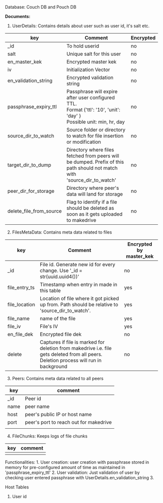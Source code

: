 
Database: Couch DB and Pouch DB

**Documents:**
1. UserDetails: Contains details about user such as user id, it's salt etc.

| key                     | Comment                                                                                                                   | Encrypted |
| ----------------------- | ------------------------------------------------------------------------------------------------------------------------- | --------- |
| _id                     | To hold userid                                                                                                            | no        |
| salt                    | Unique salt for this user                                                                                                 | no        |
| en_master_kek           | Encrypted master kek                                                                                                      | no        |
| iv                      | Initialization Vector                                                                                                     | no        |
| en_validation_string    | Encrypted validation string                                                                                               | no        |
| passphrase_expiry_ttl   | Passphrase will expire after user configured TTL. <br>Format {'ttl': '10', 'unit': 'day' }<br>Possible unit: min, hr, day | no        |
| source_dir_to_watch     | Source folder or directory to watch for file insertion or modification                                                    | no        |
| target_dir_to_dump      | Directory where files fetched from peers will be dumped. Prefix of this path should not match with 'source_dir_to_watch'  | no        |
| peer_dir_for_storage    | Directory where peer's data will land for storage                                                                         | no        |
| delete_file_from_source | Flag to identify if a file should be deleted as soon as it gets uploaded to makedrive                                     | no        |


2. FilesMetaData: Contains meta data related to files


| key           | Comment                                                                                                                               | Encrypted by master_kek |
| ------------- | ------------------------------------------------------------------------------------------------------------------------------------- | ----------------------- |
| _id           | File id. Generate new id for every change. Use '_id = str(uuid.uuid4())'                                                              | no                      |
| file_entry_ts | Timestamp when entry in made in this table                                                                                            | yes                     |
| file_location | Location of file where it got picked up from. Path should be relative to 'source_dir_to_watch'.                                       | yes                     |
| file_name     | name of the file                                                                                                                      | yes                     |
| file_iv       | File's IV                                                                                                                             | yes                     |
| en_file_dek   | Encrypted file dek                                                                                                                    | no                      |
| delete        | Captures if file is marked for deletion from makedrive i.e. file gets deleted from all peers. Deletion process will run in background | no                      |

3. Peers: Contains meta data related to all peers

| key  | comment                                |
| ---- | -------------------------------------- |
| _id  | Peer id                                |
| name | peer name                              |
| host | peer's public IP or host name          |
| port | peer's port to reach out for makedrive |
|      |                                        |

4. FileChunks: Keeps logs of file chunks


| key | comment |
| --- | ------- |
|     |         |


Functionalities:
	1. User creation: user creation with passphrase stored in memory for pre-configured amount of time as maintained in 'passphrase_expiry_ttl'
	2. User validation: Just validation of user by checking user entered passphrase with UserDetails.en_validation_string
	3. 

Host Tables
1. User id


